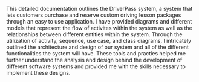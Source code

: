 This detailed documentation outlines the DriverPass system, a system that lets customers purchase and reserve custom driving lesson packages through an easy to use application.
I have provided diagrams and different models that represent the flow of activites within the system as well as the relationships between different entities within the system.
Through the utilization of activity, sequence, use case, and class diagrams, I intricately outlined the architecture and design of our system and all of the different functionalities the system will have.
These tools and practies helped me further understand the analysis and design behind the development of different software systems and provided me with the skills necessary to implement these designs.
